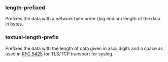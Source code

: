 ### length-prefixed

Prefixes the data with a network byte order (big endian) length of the data in bytes.

### textual-length-prefix

Prefixes the data with the length of data given in ascii digits and a space as used in [RFC 5425](https://tools.ietf.org/html/rfc5425#section-4.3) for TLS/TCP transport for syslog.

